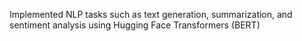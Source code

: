 Implemented NLP tasks such as text generation, summarization, and sentiment analysis using Hugging Face Transformers (BERT)
